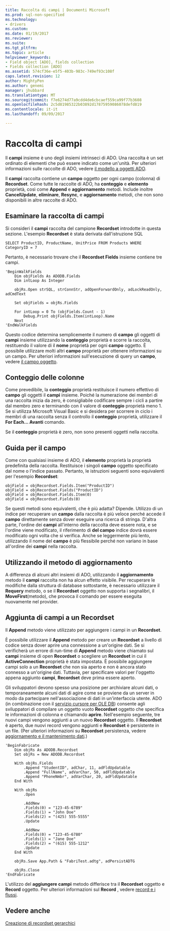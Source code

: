 ```yaml
---
title: Raccolta di campi | Documenti Microsoft
ms.prod: sql-non-specified
ms.technology:
- drivers
ms.custom: 
ms.date: 01/19/2017
ms.reviewer: 
ms.suite: 
ms.tgt_pltfrm: 
ms.topic: article
helpviewer_keywords:
- Field object [ADO], fields collection
- Fields collection [ADO]
ms.assetid: 574cf36e-e5f5-403b-983c-749ef93c108f
caps.latest.revision: 12
author: MightyPen
ms.author: genemi
manager: jhubbard
ms.translationtype: MT
ms.sourcegitcommit: f7e6274d77a9cdd4de6cbcaef559ca99f77b3608
ms.openlocfilehash: 2c5d81985322b03892d17875959086078defd819
ms.contentlocale: it-it
ms.lasthandoff: 09/09/2017

---
```

# <a name="the-fields-collection"></a>Raccolta di campi
Il **campi** insieme è uno degli insiemi intrinseci di ADO. Una raccolta è un set ordinato di elementi che può essere indicato come un'unità. Per ulteriori informazioni sulle raccolte di ADO, vedere [il modello a oggetti ADO](../../../ado/guide/data/ado-objects-and-collections.md).  
  
 Il **campi** raccolta contiene un **campo** oggetto per ogni campo (colonna) di **Recordset**. Come tutte le raccolte di ADO, ha **conteggio** e **elemento** proprietà, così come **Append** e **aggiornamento** metodi. Include inoltre **CancelUpdate**, **eliminare**, **Resync**, e **aggiornamento** metodi, che non sono disponibili in altre raccolte di ADO.  
  
## <a name="examining-the-fields-collection"></a>Esaminare la raccolta di campi  
 Si consideri il **campi** raccolta del campione **Recordset** introdotte in questa sezione. L'esempio **Recordset** è stata derivata dall'istruzione SQL  
  
```  
SELECT ProductID, ProductName, UnitPrice FROM Products WHERE CategoryID = 7  
```  
  
 Pertanto, è necessario trovare che il **Recordset Fields** insieme contiene tre campi.  
  
```  
'BeginWalkFields  
    Dim objFields As ADODB.Fields  
    Dim intLoop As Integer  
  
    objRs.Open strSQL, strConnStr, adOpenForwardOnly, adLockReadOnly, adCmdText  
  
    Set objFields = objRs.Fields  
  
    For intLoop = 0 To (objFields.Count - 1)  
        Debug.Print objFields.Item(intLoop).Name  
    Next  
'EndWalkFields  
```  
  
 Questo codice determina semplicemente il numero di **campo** gli oggetti di **campi** insieme utilizzando la **conteggio** proprietà e scorre la raccolta, restituendo il valore di il **nome** proprietà per ogni **campo** oggetto. È possibile utilizzare molti altri **campo** proprietà per ottenere informazioni su un campo. Per ulteriori informazioni sull'esecuzione di query un **campo**, vedere [il campo oggetto](../../../ado/guide/data/the-field-object.md).  
  
## <a name="counting-columns"></a>Conteggio delle colonne  
 Come prevedibile, la **conteggio** proprietà restituisce il numero effettivo di **campo** gli oggetti il **campi** insieme. Poiché la numerazione dei membri di una raccolta inizia da zero, è consigliabile codificare sempre i cicli a partire dal membro zero e terminando con il valore di **conteggio** proprietà meno 1. Se si utilizza Microsoft Visual Basic e si desidera per scorrere in ciclo i membri di una raccolta senza il controllo il **conteggio** proprietà, utilizzare il **For Each... Avanti** comando.  
  
 Se il **conteggio** proprietà è zero, non sono presenti oggetti nella raccolta.  
  
## <a name="getting-to-the-field"></a>Guida per il campo  
 Come con qualsiasi insieme di ADO, il **elemento** proprietà la proprietà predefinita della raccolta. Restituisce i singoli **campo** oggetto specificato dal nome o l'indice passato. Pertanto, le istruzioni seguenti sono equivalenti per l'esempio **Recordset**:  
  
```  
objField = objRecordset.Fields.Item("ProductID")  
objField = objRecordset.Fields("ProductID")  
objField = objRecordset.Fields.Item(0)  
objField = objRecordset.Fields(0)  
```  
  
 Se questi metodi sono equivalenti, che è più adatta? Dipende. Utilizzo di un indice per recuperare un **campo** dalla raccolta è più veloce perché accede il **campo** direttamente senza dover eseguire una ricerca di stringa. D'altra parte, l'ordine dei **campi** all'interno della raccolta deve essere nota, e se l'ordine viene modificato, il riferimento di **del campo** indice dovrà essere modificato ogni volta che si verifica. Anche se leggermente più lento, utilizzando il nome del **campo** è più flessibile perché non variano in base all'ordine dei **campi** nella raccolta.  
  
## <a name="using-the-refresh-method"></a>Utilizzando il metodo di aggiornamento  
 A differenza di alcuni altri insiemi di ADO, utilizzando il **aggiornamento** metodo il **campi** raccolta non ha alcun effetto visibile. Per recuperare le modifiche dalla struttura di database sottostante, è necessario utilizzare il **Requery** metodo, o se il **Recordset** oggetto non supporta i segnalibri, il **MoveFirst**(metodo), che provoca il comando per essere eseguita nuovamente nel provider.  
  
## <a name="adding-fields-to-a-recordset"></a>Aggiunta di campi a un Recordset  
 Il **Append** metodo viene utilizzato per aggiungere i campi in un **Recordset**.  
  
 È possibile utilizzare il **Append** metodo per creare un **Recordset** a livello di codice senza dover aprire una connessione a un'origine dati. Se si verificherà un errore di run-time di **Append** metodo viene chiamato sul **campi** insieme di open **Recordset** o scegliere un **Recordset** in cui il **ActiveConnection** proprietà è stata impostata. È possibile aggiungere campi solo a un **Recordset** che non sia aperto e non è ancora stato connesso a un'origine dati. Tuttavia, per specificare valori per l'oggetto appena aggiunto **campi**, **Recordset** deve prima essere aperto.  
  
 Gli sviluppatori devono spesso una posizione per archiviare alcuni dati, o temporaneamente alcuni dati di agire come se proviene da un server in modo da partecipare nell'associazione di dati in un'interfaccia utente. ADO (in combinazione con il [servizio cursore per OLE DB](../../../ado/guide/appendixes/microsoft-cursor-service-for-ole-db-ado-service-component.md)) consente agli sviluppatori di compilare un oggetto vuoto **Recordset** oggetto che specifica le informazioni di colonna e chiamando **aprire**. Nell'esempio seguente, tre nuovi campi vengono aggiunti a un nuovo **Recordset** oggetto. Il **Recordset** è aperto, due nuovi record vengono aggiunti e **Recordset** è persistente in un file. (Per ulteriori informazioni su **Recordset** persistenza, vedere [aggiornamento e il mantenimento dati](../../../ado/guide/data/updating-and-persisting-data.md).)  
  
```  
'BeginFabricate  
    Dim objRs As ADODB.Recordset  
    Set objRs = New ADODB.Recordset  
  
    With objRs.Fields  
        .Append "StudentID", adChar, 11, adFldUpdatable  
        .Append "FullName", adVarChar, 50, adFldUpdatable  
        .Append "PhoneNmbr", adVarChar, 20, adFldUpdatable  
    End With  
  
    With objRs  
        .Open  
  
        .AddNew  
        .Fields(0) = "123-45-6789"  
        .Fields(1) = "John Doe"  
        .Fields(2) = "(425) 555-5555"  
        .Update  
  
        .AddNew  
        .Fields(0) = "123-45-6780"  
        .Fields(1) = "Jane Doe"  
        .Fields(2) = "(615) 555-1212"  
        .Update  
    End With  
  
    objRs.Save App.Path & "FabriTest.adtg", adPersistADTG  
  
    objRs.Close  
'EndFabricate  
```  
  
 L'utilizzo del **aggiungere campi** metodo differisce tra il **Recordset** oggetto e **Record** oggetto. Per ulteriori informazioni sul **Record** , vedere [record e i flussi](../../../ado/guide/data/records-and-streams.md).  
  
## <a name="see-also"></a>Vedere anche  
 [Creazione di recordset gerarchici](../../../ado/guide/data/fabricating-hierarchical-recordsets.md)
